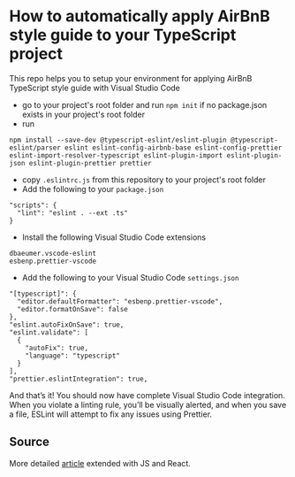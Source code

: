 # How to automatically apply AirBnB style guide to your TypeScript project

This repo helps you to setup your environment for applying AirBnB TypeScript style guide with Visual Studio Code

- go to your project's root folder and run `npm init` if no package.json exists in your project's root folder
- run
```shell script
npm install --save-dev @typescript-eslint/eslint-plugin @typescript-eslint/parser eslint eslint-config-airbnb-base eslint-config-prettier eslint-import-resolver-typescript eslint-plugin-import eslint-plugin-json eslint-plugin-prettier prettier
```
- copy `.eslintrc.js` from this repository to your project's root folder
- Add the following to your `package.json`
```text
"scripts": {
  "lint": "eslint . --ext .ts"
}
```

- Install the following Visual Studio Code extensions
```text
dbaeumer.vscode-eslint
esbenp.prettier-vscode
```

- Add the following to your Visual Studio Code `settings.json`
```text
"[typescript]": {
  "editor.defaultFormatter": "esbenp.prettier-vscode",
  "editor.formatOnSave": false
},
"eslint.autoFixOnSave": true,
"eslint.validate": [
  {
    "autoFix": true,
    "language": "typescript"
  }
],
"prettier.eslintIntegration": true,
```

And that’s it! 
You should now have complete Visual Studio Code integration.
When you violate a linting rule, you’ll be visually alerted, and when you save a file,
ESLint will attempt to fix any issues using Prettier.

## Source
More detailed [article](https://levelup.gitconnected.com/setting-up-eslint-with-prettier-typescript-and-visual-studio-code-d113bbec9857)
extended with JS and React.
